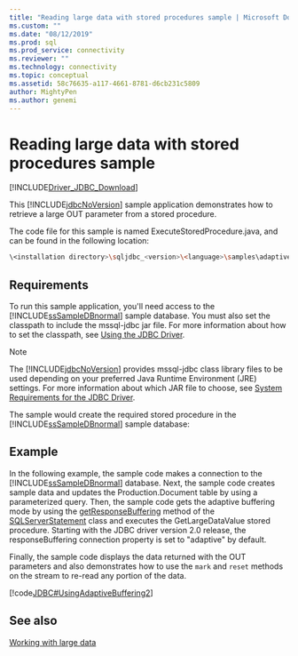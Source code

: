 ```yaml
---
title: "Reading large data with stored procedures sample | Microsoft Docs"
ms.custom: ""
ms.date: "08/12/2019"
ms.prod: sql
ms.prod_service: connectivity
ms.reviewer: ""
ms.technology: connectivity
ms.topic: conceptual
ms.assetid: 58c76635-a117-4661-8781-d6cb231c5809
author: MightyPen
ms.author: genemi
---
```


# Reading large data with stored procedures sample

[!INCLUDE[Driver_JDBC_Download](../../includes/driver_jdbc_download.md)]

This [!INCLUDE[jdbcNoVersion](../../includes/jdbcnoversion_md.md)] sample application demonstrates how to retrieve a large OUT parameter from a stored procedure.

The code file for this sample is named ExecuteStoredProcedure.java, and can be found in the following location:

```bash
\<installation directory>\sqljdbc_<version>\<language>\samples\adaptive
```

## Requirements

To run this sample application, you'll need access to the [!INCLUDE[ssSampleDBnormal](../../includes/sssampledbnormal_md.md)] sample database. You must also set the classpath to include the mssql-jdbc jar file. For more information about how to set the classpath, see [Using the JDBC Driver](../../connect/jdbc/using-the-jdbc-driver.md).

> [!NOTE]  
> The [!INCLUDE[jdbcNoVersion](../../includes/jdbcnoversion_md.md)] provides mssql-jdbc class library files to be used depending on your preferred Java Runtime Environment (JRE) settings. For more information about which JAR file to choose, see [System Requirements for the JDBC Driver](../../connect/jdbc/system-requirements-for-the-jdbc-driver.md).

The sample would create the required stored procedure in the [!INCLUDE[ssSampleDBnormal](../../includes/sssampledbnormal_md.md)] sample database:

## Example

In the following example, the sample code makes a connection to the [!INCLUDE[ssSampleDBnormal](../../includes/sssampledbnormal_md.md)] database. Next, the sample code creates sample data and updates the Production.Document table by using a parameterized query. Then, the sample code gets the adaptive buffering mode by using the [getResponseBuffering](../../connect/jdbc/reference/getresponsebuffering-method-sqlserverstatement.md) method of the [SQLServerStatement](../../connect/jdbc/reference/sqlserverstatement-class.md) class and executes the GetLargeDataValue stored procedure. Starting with the JDBC driver version 2.0 release, the responseBuffering connection property is set to "adaptive" by default.

Finally, the sample code displays the data returned with the OUT parameters and also demonstrates how to use the `mark` and `reset` methods on the stream to re-read any portion of the data.

[!code[JDBC#UsingAdaptiveBuffering2](../../connect/jdbc/codesnippet/Java/reading-large-data-with-_1_1.java)]

## See also

[Working with large data](../../connect/jdbc/working-with-large-data.md)
